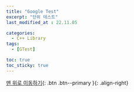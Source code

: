 ```yaml
---
title: "Google Test"
excerpt: "단위 테스트"
last_modified_at : 22.11.05

categories:
  - C++ Library
tags:
  - [GTest]

toc: true
toc_sticky: true
---
```



[맨 위로 이동하기](#){: .btn .btn--primary }{: .align-right}